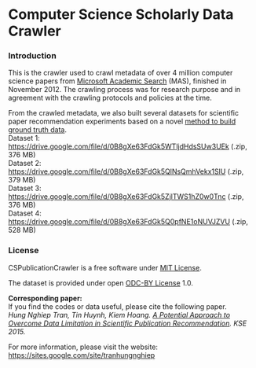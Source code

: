# Computer Science Scholarly Data Crawler
### Introduction
This is the crawler used to crawl metadata of over 4 million computer science papers from <a href="http://academic.research.microsoft.com">Microsoft Academic Search</a> (MAS), finished in November 2012. The crawling process was for research purpose and in agreement with the crawling protocols and policies at the time.

From the crawled metadata, we also built several datasets for scientific paper recommendation experiments based on a novel <a href="https://arxiv.org/pdf/1510.04422.pdf">method to build ground truth data</a>.
<br/>Dataset 1: https://drive.google.com/file/d/0B8gXe63FdGk5WTljdHdsSUw3UEk (.zip, 376 MB)
<br/>Dataset 2: https://drive.google.com/file/d/0B8gXe63FdGk5QlNsQmhVekx1SlU (.zip, 379 MB)
<br/>Dataset 3: https://drive.google.com/file/d/0B8gXe63FdGk5ZjlTWS1hZ0w0Tnc (.zip, 376 MB)
<br/>Dataset 4: https://drive.google.com/file/d/0B8gXe63FdGk5Q0pfNE1oNUVJZVU (.zip, 528 MB)

### License
CSPublicationCrawler is a free software under <a href="https://opensource.org/licenses/MIT">MIT License</a>.

The dataset is provided under open <a href="http://opendatacommons.org/licenses/by/summary/">ODC-BY License</a> 1.0.

**Corresponding paper:**  
If you find the codes or data useful, please cite the following paper.  
*Hung Nghiep Tran, Tin Huynh, Kiem Hoang. <a href="http://ieeexplore.ieee.org/document/7371802/" target="_blank">A Potential Approach to Overcome Data Limitation in Scientific Publication Recommendation</a>. KSE 2015.*

For more information, please visit the website: https://sites.google.com/site/tranhungnghiep

